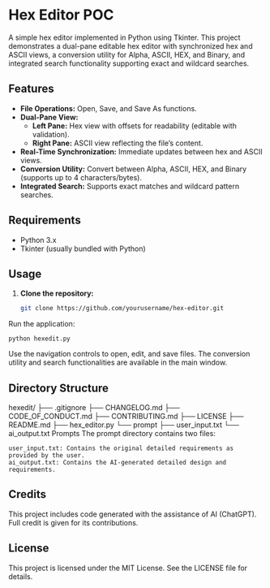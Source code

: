 # Hex Editor POC

A simple hex editor implemented in Python using Tkinter. This project demonstrates a dual-pane editable hex editor with synchronized hex and ASCII views, a conversion utility for Alpha, ASCII, HEX, and Binary, and integrated search functionality supporting exact and wildcard searches.

## Features

- **File Operations:** Open, Save, and Save As functions.
- **Dual-Pane View:**  
  - **Left Pane:** Hex view with offsets for readability (editable with validation).  
  - **Right Pane:** ASCII view reflecting the file’s content.
- **Real-Time Synchronization:** Immediate updates between hex and ASCII views.
- **Conversion Utility:** Convert between Alpha, ASCII, HEX, and Binary (supports up to 4 characters/bytes).
- **Integrated Search:** Supports exact matches and wildcard pattern searches.

## Requirements

- Python 3.x
- Tkinter (usually bundled with Python)

## Usage

1. **Clone the repository:**
   ```bash
   git clone https://github.com/yourusername/hex-editor.git

Run the application:

    python hexedit.py

Use the navigation controls to open, edit, and save files.
The conversion utility and search functionalities are available in the main window.

Directory Structure
-------------------
hexedit/
├── .gitignore
├── CHANGELOG.md
├── CODE_OF_CONDUCT.md
├── CONTRIBUTING.md
├── LICENSE
├── README.md
├── hex_editor.py
└── prompt
    ├── user_input.txt
    └── ai_output.txt
Prompts
The prompt directory contains two files:

    user_input.txt: Contains the original detailed requirements as provided by the user.
    ai_output.txt: Contains the AI-generated detailed design and requirements.

Credits
-------
This project includes code generated with the assistance of AI (ChatGPT). Full credit is given for its contributions.

License
-------
This project is licensed under the MIT License. See the LICENSE file for details.